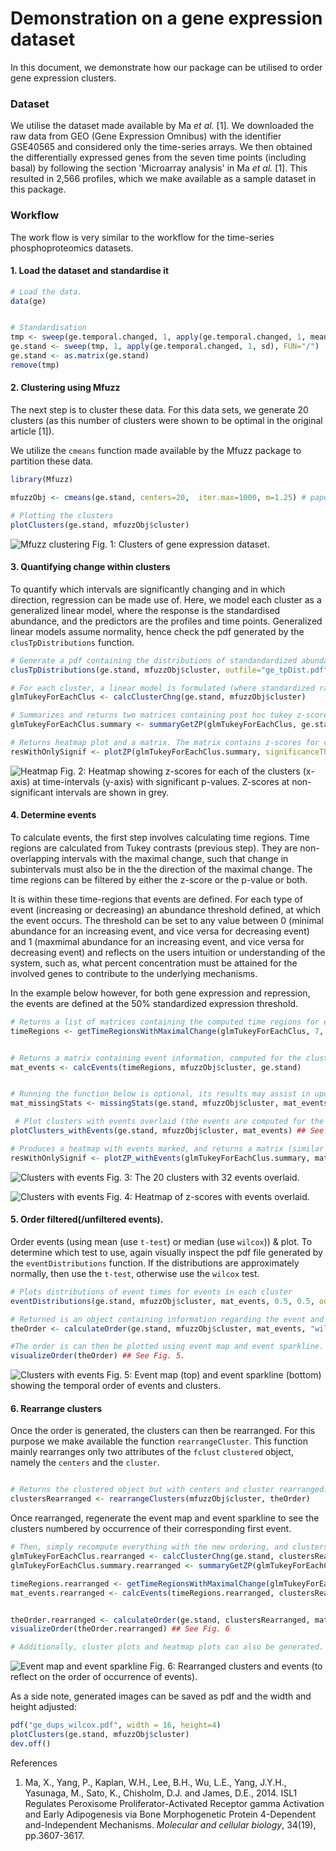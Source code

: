 # Demonstration on a gene expression dataset

In this document, we demonstrate how our package can be utilised to order gene expression clusters.

### Dataset

We utilise the dataset made available by Ma *et al.* [1]. We downloaded the raw data from GEO (Gene Expression Omnibus) with the identifier GSE40565 and considered only the time-series arrays. We then obtained the differentially expressed genes from the seven time points (including basal) by following the section 'Microarray analysis' in Ma *et al.* [1]. This resulted in 2,566 profiles, which we make available as a sample dataset in this package.  

### Workflow

The work flow is very similar to the workflow for the time-series phosphoproteomics datasets.

#### 1. Load the dataset and standardise it

```R
# Load the data.
data(ge)


# Standardisation
tmp <- sweep(ge.temporal.changed, 1, apply(ge.temporal.changed, 1, mean), FUN="-")
ge.stand <- sweep(tmp, 1, apply(ge.temporal.changed, 1, sd), FUN="/")
ge.stand <- as.matrix(ge.stand)
remove(tmp)
```

#### 2. Clustering using Mfuzz
The next step is to cluster these data. For this data sets, we generate 20 clusters (as this number of clusters were shown to be optimal in the original article [1]).

We utilize the `cmeans` function made available by the Mfuzz package to partition these data.


```R
library(Mfuzz)

mfuzzObj <- cmeans(ge.stand, centers=20,  iter.max=1000, m=1.25) # paper, 2014 Ma et al. partions into 20 clusters.

# Plotting the clusters
plotClusters(ge.stand, mfuzzObj$cluster)
```

![Mfuzz clustering](images/Ge/ge_clusters.png)
Fig. 1: Clusters of gene expression dataset.  



#### 3. Quantifying change within clusters

To quantify which intervals are significantly changing and in which direction, regression can be made use of. Here, we model each cluster as a generalized linear model, where the response is the standardised abundance, and the predictors are the profiles and time points. Generalized linear models assume normality, hence check the pdf generated by the `clusTpDistributions` function.

```R
# Generate a pdf containing the distributions of standandardized abundances at each time point for each cluster. Each distribution should be approximately normally distributed.
clusTpDistributions(ge.stand, mfuzzObj$cluster, outfile="ge_tpDist.pdf") # See example file: images/Ge/ge_tpDist.pdf).

# For each cluster, a linear model is formulated (where standardized ratio is the response) and time points along with profiles are predictors; the results of the post hoc tukey contrasting timepoints are presented.
glmTukeyForEachClus <- calcClusterChng(ge.stand, mfuzzObj$cluster)

# Summarizes and returns two matrices containing post hoc tukey z-scores and p-values for consecutive time intervals.
glmTukeyForEachClus.summary <- summaryGetZP(glmTukeyForEachClus, ge.stand)

# Returns heatmap plot and a matrix. The matrix contains z-scores for consecutive time points, where values above the significanceTh are set to NA
resWithOnlySignif <- plotZP(glmTukeyForEachClus.summary, significanceTh=0.001) ## See Fig. 2
```

![Heatmap](images/Ge/ge_heatmap.png)
Fig. 2: Heatmap showing z-scores for each of the clusters (x-axis) at time-intervals (y-axis) with significant p-values. Z-scores at non-significant intervals are shown in grey.

#### 4. Determine events

To calculate events, the first step involves calculating time regions. Time regions are calculated from Tukey contrasts (previous step). They are non-overlapping intervals with the maximal change, such that change in subintervals must also be in the the direction of the maximal change. The time regions can be filtered by either the z-score or the p-value or both.

It is within these time-regions that events are defined. For each type of event (increasing or decreasing) an abundance threshold defined, at which the event occurs. The threshold can be set to any value between 0 (minimal abundance for an increasing event, and vice versa for decreasing event) and 1 (maxmimal abundance for an increasing event, and vice versa for decreasing event) and reflects on the users intuition or understanding of the system, such as, what percent concentration must be attained for the involved genes to contribute to the underlying mechanisms.



In the example below however, for both gene expression and repression, the events are defined at the 50% standardized expression threshold.

```R
# Returns a list of matrices containing the computed time regions for each cluster.
timeRegions <- getTimeRegionsWithMaximalChange(glmTukeyForEachClus, 7, 0.05, phosZscoreTh=15, dephosZscoreTh=-15)


# Returns a matrix containing event information, computed for the cluster centroids.  
mat_events <- calcEvents(timeRegions, mfuzzObj$cluster, ge.stand)


# Running the function below is optional, its results may assist in updating thresholds to exclude/include events; It returns a matrix containing the number and percentage of profiles which get removed from an event's distribution because these profiles may not follow the general 'differences in means' direction.
mat_missingStats <- missingStats(ge.stand, mfuzzObj$cluster, mat_events, 0.5, 0.5)

 # Plot clusters with events overlaid (the events are computed for the cluster centroids).
plotClusters_withEvents(ge.stand, mfuzzObj$cluster, mat_events) ## See Fig. 3.

# Produces a heatmap with events marked, and returns a matrix (similar to the `plotZP` function).
resWithOnlySignif <- plotZP_withEvents(glmTukeyForEachClus.summary, mat_events, 0.001) ## See Fig. 4.

```
![Clusters with events](images/Ge/ge_clusters_events.png)
Fig. 3: The 20 clusters with 32 events overlaid.

![Clusters with events](images/Ge/ge_heatmap_events.png)
Fig. 4: Heatmap of z-scores with events overlaid.

#### 5. Order filtered(/unfiltered events).
Order events (using mean (use `t-test`) or median (use `wilcox`)) & plot. To determine which test to use, again visually inspect the pdf file generated by the `eventDistributions` function. If the distributions are approximately normally, then use the `t-test`, otherwise use the `wilcox` test.

```R
# Plots distributions of event times for events in each cluster
eventDistributions(ge.stand, mfuzzObj$cluster, mat_events, 0.5, 0.5, outfile="ge_eventDist.pdf"); # See file: images/Ge/ge_eventDist.pdf

# Returned is an object containing information regarding the event and cluster order.
theOrder <- calculateOrder(ge.stand, mfuzzObj$cluster, mat_events, "wilcox")

#The order is can then be plotted using event map and event sparkline.
visualizeOrder(theOrder) ## See Fig. 5.

```

![Clusters with events](images/Ge/ge_ordered.png)
Fig. 5: Event map (top) and event sparkline (bottom) showing the temporal order of events and clusters.




#### 6. Rearrange clusters

Once the order is generated, the clusters can then be rearranged. For this purpose we make available the function `rearrangeCluster`. This function mainly rearranges only two attributes of the `fclust` `clustered`
object, namely the `centers` and the `cluster`.


```R

# Returns the clustered object but with centers and cluster rearranged.
clustersRearranged <- rearrangeClusters(mfuzzObj$cluster, theOrder)
```

Once rearranged, regenerate the event map and event sparkline to see the clusters numbered by occurrence of their corresponding first event.

```R
# Then, simply recompute everything with the new ordering, and clusters with the rearranged ordering can be visualized.
glmTukeyForEachClus.rearranged <- calcClusterChng(ge.stand, clustersRearranged)
glmTukeyForEachClus.summary.rearranged <- summaryGetZP(glmTukeyForEachClus.rearranged, ge.stand)

timeRegions.rearranged <- getTimeRegionsWithMaximalChange(glmTukeyForEachClus.rearranged, 7, phosZscoreTh=15, dephosZscoreTh=-15)
mat_events.rearranged <- calcEvents(timeRegions.rearranged, clustersRearranged, ge.stand)


theOrder.rearranged <- calculateOrder(ge.stand, clustersRearranged, mat_events.rearranged, "wilcox")
visualizeOrder(theOrder.rearranged) ## See Fig. 6

# Additionally, cluster plots and heatmap plots can also be generated.
```


![Event map and event sparkline](images/Ge/ge_ordered_rearranged.png)
Fig. 6: Rearranged clusters and events (to reflect on the order of occurrence of events).



As a side note, generated images can be saved as pdf and the width and height adjusted:

```R
pdf("ge_dups_wilcox.pdf", width = 16, height=4)
plotClusters(ge.stand, mfuzzObj$cluster)
dev.off()
```


References

1. Ma, X., Yang, P., Kaplan, W.H., Lee, B.H., Wu, L.E., Yang, J.Y.H., Yasunaga, M., Sato, K., Chisholm, D.J. and James, D.E., 2014. ISL1 Regulates Peroxisome Proliferator-Activated Receptor gamma Activation and Early Adipogenesis via Bone Morphogenetic Protein 4-Dependent and-Independent Mechanisms. *Molecular and cellular biology*, 34(19), pp.3607-3617.
